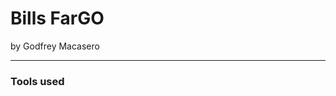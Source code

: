 # Bills FarGO

by Godfrey Macasero

---

### Tools used

<!-- ![Image](assets/docker.png)
![Image](assets/postgresql.png)
![Image](assets/vscode.png) Visual Studio Code -->
